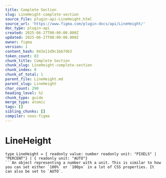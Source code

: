 ```yaml
---
title: Complete Section
slug: LineHeight-complete-section
source_file: plugin-api-LineHeight.html
source_url: 'https://www.figma.com/plugin-docs/api/LineHeight/'
doc_type: plugin-api
created: 2025-06-27T00:00:00.000Z
updated: 2025-06-27T00:00:00.000Z
owner: figma
version: 1
content_hash: 943e11d9c1bb7db3
token_count: 83
chunk_title: Complete Section
chunk_slug: LineHeight-complete-section
chunk_index: 0
chunk_of_total: 1
parent_file: LineHeight.md
parent_slug: LineHeight
char_count: 290
heading_level: h2
chunk_type: guide
merge_type: atomic
tags: []
sibling_chunks: []
compiler: noos-figma
---
```


# LineHeight

```
type LineHeight = { readonly value: number readonly unit: "PIXELS" | "PERCENT"} | { readonly unit: "AUTO"}
```An object representing a number with a unit. This is similar to how you can set either `100%` or `100px` in a lot of CSS properties. It can also be set to `AUTO`.

